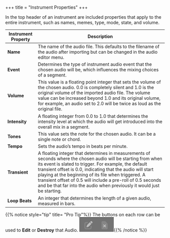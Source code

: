 +++
title = "Instrument Properties"
+++

In the top header of an instrument are included properties that apply to the entire instrument, such as names, memes, type, mode, state, and volume.

| Instrument Property | Description |
|---------------------|-------------|
|**Name**|The name of the audio file. This defaults to the filename of the audio after importing but can be changed in the audio editor menu.|
|**Event**|Determines the type of instrument audio event that the chosen audio will be, which influences the mixing choices of a segment.|
|**Volume**|This value is a floating point integer that sets the volume of the chosen audio. 0.0 is completely silent and 1.0 is the original volume of the imported audio file. The volume value can be increased beyond 1.0 and its original volume, for example, an audio set to 2.0 will be twice as loud as the original file.|
|**Intensity**|A floating integer from 0.0 to 1.0 that determines the intensity level at which the audio will get introduced into the overall mix in a segment.|
|**Tones**|This value sets the note for the chosen audio. It can be a single note or chord.|
|**Tempo**|Sets the audio’s tempo in beats per minute.|
|**Transient**|A floating integer that determines in measurements of seconds where the chosen audio will be starting from when its event is slated to trigger. For example, the default transient offset is 0.0, indicating that the audio will start playing at the beginning of its file when triggered. A transient offset of 0.5 will include a pre-roll of 0.5 seconds and be that far into the audio when previously it would just be starting.|
|**Loop Beats**|An integer that determines the length of a given audio, measured in bars.|

{{% notice style="tip" title= "Pro Tip"%}}
The buttons on each row can be used
to **Edit** or **Destroy** that Audio.
![Instrument Properties Buttons](instrument-properties-buttons.png){{% /notice %}}
